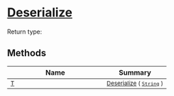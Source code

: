 # [Deserialize](./NetCoreSerializationHelper-100664081.md)


Return type:
## Methods

| Name | Summary | 
| --- | --- | 
| <sub>[T](./NetCoreSerializationHelper-100664081.md)</sub><img width=200/>| <sub>[Deserialize](./NetCoreSerializationHelper-100664081.md) ( [`String`](https://docs.microsoft.com/en-us/dotnet/api/System.String) )</sub>| <br>


